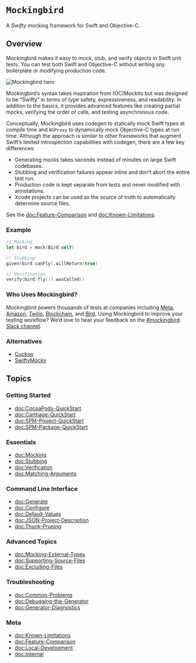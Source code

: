 # ``Mockingbird``

A *Swifty* mocking framework for Swift and Objective-C.

## Overview

Mockingbird makes it easy to mock, stub, and verify objects in Swift unit tests. You can test both Swift and Objective-C without writing any boilerplate or modifying production code.

![Mockingbird hero](hero)

Mockingbird’s syntax takes inspiration from (OC)Mockito but was designed to be “Swifty” in terms of type safety, expressiveness, and readability. In addition to the basics, it provides advanced features like creating partial mocks, verifying the order of calls, and testing asynchronous code.

Conceptually, Mockingbird uses codegen to statically mock Swift types at compile time and `NSProxy` to dynamically mock Objective-C types at run time. Although the approach is similar to other frameworks that augment Swift’s limited introspection capabilities with codegen, there are a few key differences:

- Generating mocks takes seconds instead of minutes on large Swift codebases.
- Stubbing and verification failures appear inline and don’t abort the entire test run.
- Production code is kept separate from tests and never modified with annotations.
- Xcode projects can be used as the source of truth to automatically determine source files.

See the <doc:Feature-Comparison> and <doc:Known-Limitations>.

### Example

```swift
// Mocking
let bird = mock(Bird.self)

// Stubbing
given(bird.canFly).willReturn(true)

// Verification
verify(bird.fly()).wasCalled()
```

### Who Uses Mockingbird?

Mockingbird powers thousands of tests at companies including [Meta](https://meta.com), [Amazon](https://amazon.com), [Twilio](https://twilio.com), [Blockchain](https://blockchain.com), and [Bird](https://bird.co). Using Mockingbird to improve your testing workflow? We’d love to hear your feedback on the [#mockingbird Slack channel](https://join.slack.com/t/birdopensource/shared_invite/zt-wogxij50-3ZM7F8ZxFXvPkE0j8xTtmw).

### Alternatives

- [Cuckoo](https://github.com/Brightify/Cuckoo)
- [SwiftyMocky](https://github.com/MakeAWishFoundation/SwiftyMocky)

## Topics

### Getting Started

- <doc:CocoaPods-QuickStart>
- <doc:Carthage-QuickStart>
- <doc:SPM-Project-QuickStart>
- <doc:SPM-Package-QuickStart>

### Essentials

- <doc:Mocking>
- <doc:Stubbing>
- <doc:Verification>
- <doc:Matching-Arguments>

### Command Line Interface

- <doc:Generate>
- <doc:Configure>
- <doc:Default-Values>
- <doc:JSON-Project-Description>
- <doc:Thunk-Pruning>

### Advanced Topics

- <doc:Mocking-External-Types>
- <doc:Supporting-Source-Files>
- <doc:Excluding-Files>

### Troubleshooting

- <doc:Common-Problems>
- <doc:Debugging-the-Generator>
- <doc:Generator-Diagnostics>

### Meta

- <doc:Known-Limitations>
- <doc:Feature-Comparison>
- <doc:Local-Development>
- <doc:Internal>
